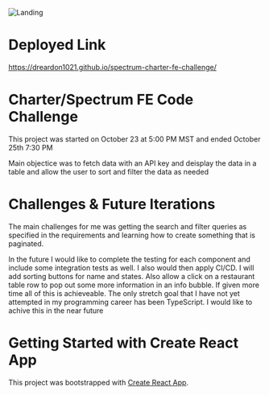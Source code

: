 ![Landing](https://user-images.githubusercontent.com/56371796/97125323-306c3e00-16f9-11eb-8403-2d155d338780.png)

# Deployed Link

https://dreardon1021.github.io/spectrum-charter-fe-challenge/

# Charter/Spectrum FE Code Challenge

This project was started on October 23 at 5:00 PM MST and ended October 25th 7:30 PM

Main objectice was to fetch data with an API key and deisplay the data in a table and allow the user to sort and filter the data as needed

# Challenges & Future Iterations

The main challenges for me was getting the search and filter queries as specified in the requirements and learning how to create something that is paginated.

In the future I would like to complete the testing for each component and include some integration tests as well. I also would then apply CI/CD. I will add sorting buttons for name and states. Also allow a click on a restaurant table row to pop out some more information in an info bubble. If given more time all of this is achieveable. The only stretch goal that I have not yet attempted in my programming career has been TypeScript. I would like to achive this in the near future

# Getting Started with Create React App

This project was bootstrapped with [Create React App](https://github.com/facebook/create-react-app).
